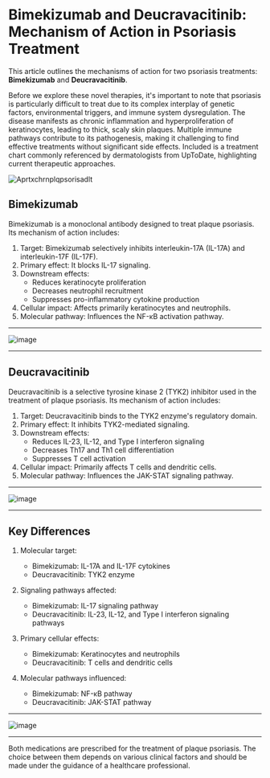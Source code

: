 # Bimekizumab and Deucravacitinib: Mechanism of Action in Psoriasis Treatment

This article outlines the mechanisms of action for two psoriasis treatments: **Bimekizumab** and **Deucravacitinib**. 

Before we explore these novel therapies, it's important to note that psoriasis is particularly difficult to treat due to its complex interplay of genetic factors, environmental triggers, and immune system dysregulation. The disease manifests as chronic inflammation and hyperproliferation of keratinocytes, leading to thick, scaly skin plaques. Multiple immune pathways contribute to its pathogenesis, making it challenging to find effective treatments without significant side effects. Included is a treatment chart commonly referenced by dermatologists from UpToDate, highlighting current therapeutic approaches.

![Aprtxchrnplqpsorisadlt](https://github.com/user-attachments/assets/4556013b-cf22-4a79-b389-1e16fc4e9122)

## Bimekizumab

Bimekizumab is a monoclonal antibody designed to treat plaque psoriasis. Its mechanism of action includes:

1. Target: Bimekizumab selectively inhibits interleukin-17A (IL-17A) and interleukin-17F (IL-17F).
2. Primary effect: It blocks IL-17 signaling.
3. Downstream effects:
   - Reduces keratinocyte proliferation
   - Decreases neutrophil recruitment
   - Suppresses pro-inflammatory cytokine production
4. Cellular impact: Affects primarily keratinocytes and neutrophils.
5. Molecular pathway: Influences the NF-κB activation pathway.

----

![image](https://github.com/user-attachments/assets/359138f1-af68-4150-9bb2-2ac67a943069)

----

## Deucravacitinib

Deucravacitinib is a selective tyrosine kinase 2 (TYK2) inhibitor used in the treatment of plaque psoriasis. Its mechanism of action includes:

1. Target: Deucravacitinib binds to the TYK2 enzyme's regulatory domain.
2. Primary effect: It inhibits TYK2-mediated signaling.
3. Downstream effects:
   - Reduces IL-23, IL-12, and Type I interferon signaling
   - Decreases Th17 and Th1 cell differentiation
   - Suppresses T cell activation
4. Cellular impact: Primarily affects T cells and dendritic cells.
5. Molecular pathway: Influences the JAK-STAT signaling pathway.

----

![image](https://github.com/user-attachments/assets/90f63a05-3bf8-4aaa-858c-1d866e30d8ca)

----

## Key Differences

1. Molecular target:
   - Bimekizumab: IL-17A and IL-17F cytokines
   - Deucravacitinib: TYK2 enzyme

2. Signaling pathways affected:
   - Bimekizumab: IL-17 signaling pathway
   - Deucravacitinib: IL-23, IL-12, and Type I interferon signaling pathways

3. Primary cellular effects:
   - Bimekizumab: Keratinocytes and neutrophils
   - Deucravacitinib: T cells and dendritic cells

4. Molecular pathways influenced:
   - Bimekizumab: NF-κB pathway
   - Deucravacitinib: JAK-STAT pathway
  
----

![image](https://github.com/user-attachments/assets/3957b662-97f1-4bb1-b811-afafd6b53a94)

----

Both medications are prescribed for the treatment of plaque psoriasis. The choice between them depends on various clinical factors and should be made under the guidance of a healthcare professional.

